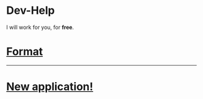 # Dev-Help
I will work for you, for **free**.


# [Format](https://github.com/ViperRage/Dev-Help/wiki/Application-Format "Format")

***

# [New application!](https://github.com/ViperRage/Dev-Help/issues/new "Remember to use this format!")
